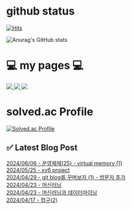 # github status 
[![Hits](https://hits.seeyoufarm.com/api/count/incr/badge.svg?url=https%3A%2F%2Fgithub.com%2Famm0124&count_bg=%23030303&title_bg=%233CC0B2&icon=github.svg&icon_color=%231F1595&title=Github&edge_flat=false)](https://hits.seeyoufarm.com)

![Anurag's GitHub stats](https://github-readme-stats.vercel.app/api?username=amm0124&hide=contribs,prs&show_icons=true&theme=)

# 💻 my pages 💻

<a href="https://m.blog.naver.com/internet_home"> <img src="https://img.shields.io/badge/naverBlog💻-03C75A?style=for-the-badge&logo=Naver&logoColor=white"> </a> 
<a href="https://amm0124.github.io"><img src="https://img.shields.io/badge/githubPages💻-222222?style=for-the-badge&logo=githubpages&logoColor=white"> </a> 
<a href="https://www.youtube.com/channel/UCblbF27n4nAeekvkJpfwQ-w"> <img src="https://img.shields.io/badge/Youtube🎸-FF0000?style=for-the-badge&logo=Youtube&logoColor=white"> </a>

# solved.ac Profile  
[![Solved.ac Profile](http://mazassumnida.wtf/api/v2/generate_badge?boj=amm0124)](https://solved.ac/amm0124/) 














## ✅ Latest Blog Post

[2024/06/06 - 운영체제(25) - virtual memory (1)](https://amm0124.github.io/posts/virtualMemory(1)/) <br/>
[2024/05/25 - xv6 project](https://amm0124.github.io/posts/xv6(1)/) <br/>
[2024/04/29 - git blog를 꾸며보자 (1) - 방문자 추가](https://amm0124.github.io/posts/decorate_git_blog(1)/) <br/>
[2024/04/23 - 머신러닝](https://amm0124.github.io/posts/ML(2)/) <br/>
[2024/04/23 - 머신러닝과 데이터마이닝](https://amm0124.github.io/posts/ML(1)/) <br/>
[2024/04/17 - 컴구(2)](https://amm0124.github.io/posts/CA(2)/) <br/>
